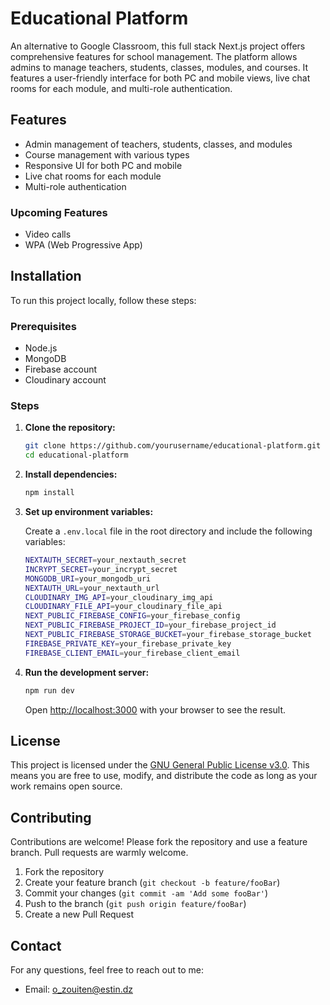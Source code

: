 # Educational Platform

An alternative to Google Classroom, this full stack Next.js project offers comprehensive features for school management. The platform allows admins to manage teachers, students, classes, modules, and courses. It features a user-friendly interface for both PC and mobile views, live chat rooms for each module, and multi-role authentication.

## Features

- Admin management of teachers, students, classes, and modules
- Course management with various types
- Responsive UI for both PC and mobile
- Live chat rooms for each module
- Multi-role authentication

### Upcoming Features

- Video calls
- WPA (Web Progressive App)

## Installation

To run this project locally, follow these steps:

### Prerequisites

- Node.js
- MongoDB
- Firebase account
- Cloudinary account

### Steps

1. **Clone the repository:**

    ```sh
    git clone https://github.com/yourusername/educational-platform.git
    cd educational-platform
    ```

2. **Install dependencies:**

    ```sh
    npm install
    ```

3. **Set up environment variables:**

    Create a `.env.local` file in the root directory and include the following variables:

    ```sh
    NEXTAUTH_SECRET=your_nextauth_secret
    INCRYPT_SECRET=your_incrypt_secret
    MONGODB_URI=your_mongodb_uri
    NEXTAUTH_URL=your_nextauth_url
    CLOUDINARY_IMG_API=your_cloudinary_img_api
    CLOUDINARY_FILE_API=your_cloudinary_file_api
    NEXT_PUBLIC_FIREBASE_CONFIG=your_firebase_config
    NEXT_PUBLIC_FIREBASE_PROJECT_ID=your_firebase_project_id
    NEXT_PUBLIC_FIREBASE_STORAGE_BUCKET=your_firebase_storage_bucket
    FIREBASE_PRIVATE_KEY=your_firebase_private_key
    FIREBASE_CLIENT_EMAIL=your_firebase_client_email
    ```

4. **Run the development server:**

    ```sh
    npm run dev
    ```

    Open [http://localhost:3000](http://localhost:3000) with your browser to see the result.

## License

This project is licensed under the [GNU General Public License v3.0](https://choosealicense.com/licenses/gpl-3.0/). This means you are free to use, modify, and distribute the code as long as your work remains open source.

## Contributing

Contributions are welcome! Please fork the repository and use a feature branch. Pull requests are warmly welcome.

1. Fork the repository
2. Create your feature branch (`git checkout -b feature/fooBar`)
3. Commit your changes (`git commit -am 'Add some fooBar'`)
4. Push to the branch (`git push origin feature/fooBar`)
5. Create a new Pull Request

## Contact

For any questions, feel free to reach out to me:

- Email: [o_zouiten@estin.dz](mailto:o_zouiten@estin.dz)

